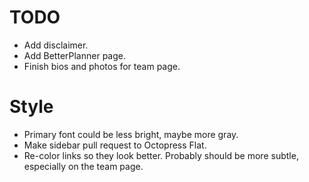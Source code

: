 TODO
====

* Add disclaimer.
* Add BetterPlanner page.
* Finish bios and photos for team page.

# Style

* Primary font could be less bright, maybe more gray.
* Make sidebar pull request to Octopress Flat.
* Re-color links so they look better. Probably should be more subtle, especially on the team page.
